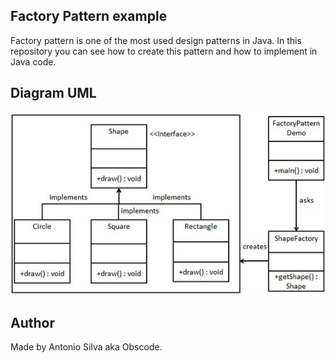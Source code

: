 ## Factory Pattern example

Factory pattern is one of the most used design patterns in Java. In this repository you can see how to create this pattern and how to implement in Java code.

## Diagram UML

<img src ="/src/factory_pattern_uml_diagram.jpg" alt ="Factory Pattern UML Diagram"/>




## Author

Made by Antonio Silva aka Obscode.




